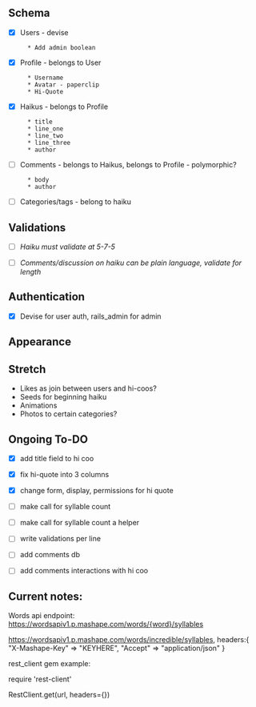 ## Schema

- [x] Users - devise

        * Add admin boolean

- [x] Profile - belongs to User

        * Username
        * Avatar - paperclip
        * Hi-Quote

- [x] Haikus - belongs to Profile

        * title
        * line_one
        * line_two
        * line_three
        * author

- [ ] Comments - belongs to Haikus, belongs to Profile - polymorphic?

        * body
        * author

- [ ] Categories/tags - belong to haiku

## Validations

- [ ]  _Haiku must validate at 5-7-5_

- [ ]  _Comments/discussion on haiku can be plain language, validate for length_

## Authentication

- [x]  Devise for user auth, rails_admin for admin

## Appearance


## Stretch

  * Likes as join between users and hi-coos?
  * Seeds for beginning haiku
  * Animations
  * Photos to certain categories?


## Ongoing To-DO

- [x] add title field to hi coo

- [x] fix hi-quote into 3 columns

- [x] change form, display, permissions for hi quote

- [ ] make call for syllable count

- [ ] make call for syllable count a helper

- [ ] write validations per line

- [ ] add comments db

- [ ] add comments interactions with hi coo



## Current notes:

Words api endpoint:
https://wordsapiv1.p.mashape.com/words/{word}/syllables

https://wordsapiv1.p.mashape.com/words/incredible/syllables,
  headers:{
    "X-Mashape-Key" => "KEYHERE",
    "Accept" => "application/json"
  }

rest_client gem example:

require 'rest-client'

RestClient.get(url, headers={})
